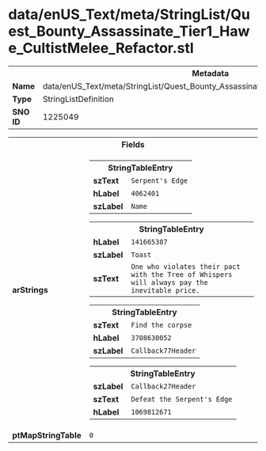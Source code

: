 <h1>data/enUS_Text/meta/StringList/Quest_Bounty_Assassinate_Tier1_Hawe_CultistMelee_Refactor.stl</h1><table><tr><th colspan="100%">Metadata</th></tr><tr><td><b>Name</b></td><td>data/enUS_Text/meta/StringList/Quest_Bounty_Assassinate_Tier1_Hawe_CultistMelee_Refactor.stl</td></tr><tr><td><b>Type</b></td><td>StringListDefinition</td></tr><tr><td><b>SNO ID</b></td><td>1225049</td></tr></table>

<table><tr><th colspan="100%">Fields</th></tr><tr><td><b>arStrings</b></td><td><table><tr><th colspan="100%">StringTableEntry</th></tr><tr><td><b>szText</b></td><td><code>Serpent's Edge</code></td></tr><tr><td><b>hLabel</b></td><td><code>4062401</code></td></tr><tr><td><b>szLabel</b></td><td><code>Name</code></td></tr></table>


<table><tr><th colspan="100%">StringTableEntry</th></tr><tr><td><b>hLabel</b></td><td><code>141665387</code></td></tr><tr><td><b>szLabel</b></td><td><code>Toast</code></td></tr><tr><td><b>szText</b></td><td><code>One who violates their pact with the Tree of Whispers will always pay the inevitable price.</code></td></tr></table>


<table><tr><th colspan="100%">StringTableEntry</th></tr><tr><td><b>szText</b></td><td><code>Find the corpse</code></td></tr><tr><td><b>hLabel</b></td><td><code>3708630052</code></td></tr><tr><td><b>szLabel</b></td><td><code>Callback77Header</code></td></tr></table>


<table><tr><th colspan="100%">StringTableEntry</th></tr><tr><td><b>szLabel</b></td><td><code>Callback27Header</code></td></tr><tr><td><b>szText</b></td><td><code>Defeat the Serpent's Edge</code></td></tr><tr><td><b>hLabel</b></td><td><code>1069812671</code></td></tr></table>


</td></tr><tr><td><b>ptMapStringTable</b></td><td><code>0</code></td></tr></table>

